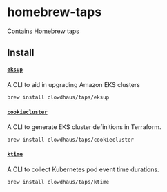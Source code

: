 # homebrew-taps

Contains Homebrew taps

## Install

#### [`eksup`](https://github.com/clowdhaus/eksup/)

A CLI to aid in upgrading Amazon EKS clusters

```sh
brew install clowdhaus/taps/eksup
```

#### [`cookiecluster`](https://github.com/clowdhaus/cookiecluster/)

A CLI to generate EKS cluster definitions in Terraform.

```sh
brew install clowdhaus/taps/cookiecluster
```

#### [`ktime`](https://github.com/clowdhaus/ktime/)

A CLI to collect Kubernetes pod event time durations.

```sh
brew install clowdhaus/taps/ktime
```
